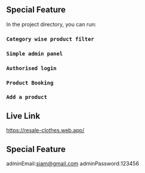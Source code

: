 ## Special Feature

In the project directory, you can run:

### `Category wise product filter`
### `Simple admin panel`
### `Authorised login`
### `Product Booking`
### `Add a product`

## Live Link
https://resale-clothes.web.app/

## Special Feature

adminEmail:siam@gmail.com
adminPassword:123456